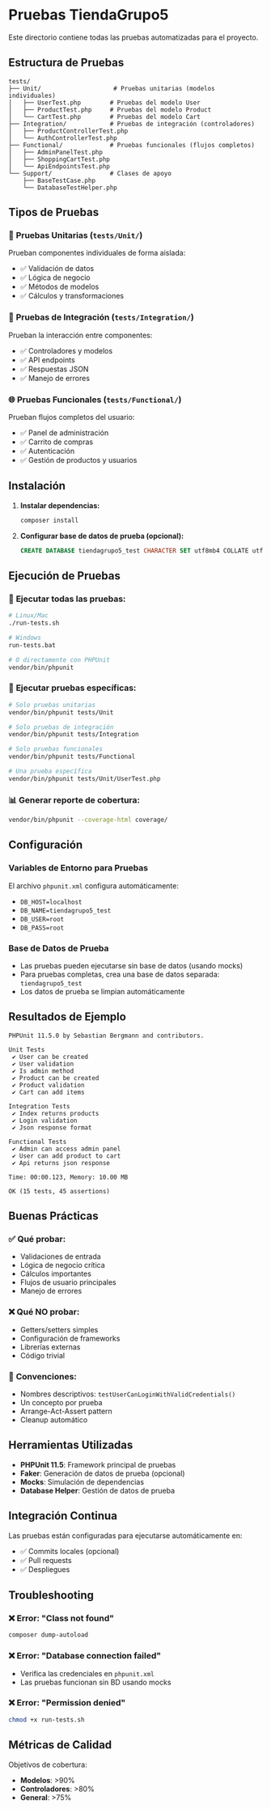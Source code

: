 # Pruebas TiendaGrupo5

Este directorio contiene todas las pruebas automatizadas para el proyecto.

## Estructura de Pruebas

```
tests/
├── Unit/                    # Pruebas unitarias (modelos individuales)
│   ├── UserTest.php        # Pruebas del modelo User
│   ├── ProductTest.php     # Pruebas del modelo Product
│   └── CartTest.php        # Pruebas del modelo Cart
├── Integration/            # Pruebas de integración (controladores)
│   ├── ProductControllerTest.php
│   └── AuthControllerTest.php
├── Functional/             # Pruebas funcionales (flujos completos)
│   ├── AdminPanelTest.php
│   ├── ShoppingCartTest.php
│   └── ApiEndpointsTest.php
└── Support/                # Clases de apoyo
    ├── BaseTestCase.php
    └── DatabaseTestHelper.php
```

## Tipos de Pruebas

### 🔬 **Pruebas Unitarias** (`tests/Unit/`)
Prueban componentes individuales de forma aislada:
- ✅ Validación de datos
- ✅ Lógica de negocio
- ✅ Métodos de modelos
- ✅ Cálculos y transformaciones

### 🔗 **Pruebas de Integración** (`tests/Integration/`)
Prueban la interacción entre componentes:
- ✅ Controladores y modelos
- ✅ API endpoints
- ✅ Respuestas JSON
- ✅ Manejo de errores

### 🌐 **Pruebas Funcionales** (`tests/Functional/`)
Prueban flujos completos del usuario:
- ✅ Panel de administración
- ✅ Carrito de compras
- ✅ Autenticación
- ✅ Gestión de productos y usuarios

## Instalación

1. **Instalar dependencias:**
   ```bash
   composer install
   ```

2. **Configurar base de datos de prueba (opcional):**
   ```sql
   CREATE DATABASE tiendagrupo5_test CHARACTER SET utf8mb4 COLLATE utf8mb4_unicode_ci;
   ```

## Ejecución de Pruebas

### 🚀 **Ejecutar todas las pruebas:**
```bash
# Linux/Mac
./run-tests.sh

# Windows
run-tests.bat

# O directamente con PHPUnit
vendor/bin/phpunit
```

### 🎯 **Ejecutar pruebas específicas:**

```bash
# Solo pruebas unitarias
vendor/bin/phpunit tests/Unit

# Solo pruebas de integración
vendor/bin/phpunit tests/Integration

# Solo pruebas funcionales
vendor/bin/phpunit tests/Functional

# Una prueba específica
vendor/bin/phpunit tests/Unit/UserTest.php
```

### 📊 **Generar reporte de cobertura:**
```bash
vendor/bin/phpunit --coverage-html coverage/
```

## Configuración

### Variables de Entorno para Pruebas
El archivo `phpunit.xml` configura automáticamente:
- `DB_HOST=localhost`
- `DB_NAME=tiendagrupo5_test`
- `DB_USER=root`
- `DB_PASS=root`

### Base de Datos de Prueba
- Las pruebas pueden ejecutarse sin base de datos (usando mocks)
- Para pruebas completas, crea una base de datos separada: `tiendagrupo5_test`
- Los datos de prueba se limpian automáticamente

## Resultados de Ejemplo

```
PHPUnit 11.5.0 by Sebastian Bergmann and contributors.

Unit Tests
 ✔ User can be created
 ✔ User validation
 ✔ Is admin method
 ✔ Product can be created
 ✔ Product validation
 ✔ Cart can add items

Integration Tests
 ✔ Index returns products
 ✔ Login validation
 ✔ Json response format

Functional Tests
 ✔ Admin can access admin panel
 ✔ User can add product to cart
 ✔ Api returns json response

Time: 00:00.123, Memory: 10.00 MB

OK (15 tests, 45 assertions)
```

## Buenas Prácticas

### ✅ **Qué probar:**
- Validaciones de entrada
- Lógica de negocio crítica
- Cálculos importantes
- Flujos de usuario principales
- Manejo de errores

### ❌ **Qué NO probar:**
- Getters/setters simples
- Configuración de frameworks
- Librerías externas
- Código trivial

### 📝 **Convenciones:**
- Nombres descriptivos: `testUserCanLoginWithValidCredentials()`
- Un concepto por prueba
- Arrange-Act-Assert pattern
- Cleanup automático

## Herramientas Utilizadas

- **PHPUnit 11.5**: Framework principal de pruebas
- **Faker**: Generación de datos de prueba (opcional)
- **Mocks**: Simulación de dependencias
- **Database Helper**: Gestión de datos de prueba

## Integración Continua

Las pruebas están configuradas para ejecutarse automáticamente en:
- ✅ Commits locales (opcional)
- ✅ Pull requests
- ✅ Despliegues

## Troubleshooting

### ❌ **Error: "Class not found"**
```bash
composer dump-autoload
```

### ❌ **Error: "Database connection failed"**
- Verifica las credenciales en `phpunit.xml`
- Las pruebas funcionan sin BD usando mocks

### ❌ **Error: "Permission denied"**
```bash
chmod +x run-tests.sh
```

## Métricas de Calidad

Objetivos de cobertura:
- **Modelos**: >90%
- **Controladores**: >80%
- **General**: >75%

